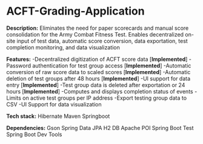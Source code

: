 # ACFT-Grading-Application
**Description:** Eliminates the need for paper scorecards and manual score consolidation for the Army Combat Fitness Test. Enables decentralized on-site input of test data, automatic score conversion, data exportation, test completion monitoring, and data visualization

**Features:**
-Decentralized digitization of ACFT score data [**Implemented**]
-Password authentication for test group access [**Implemented**]
-Automatic conversion of raw score data to scaled scores [**Implemented**]
-Automatic deletion of test groups after 48 hours [**Implemented**]
-UI support for data entry [**Implemented**]
-Test group data is deleted after exportation or 24 hours [**Implemented**]
-Computes and displays completion status of events
-Limits on active test groups per IP address
-Export testing group data to CSV 
-UI Support for data visualization 

**Tech stack:** 
   Hibernate 
   Maven 
   Springboot
   
**Dependencies:**
   Gson
   Spring Data JPA
   H2 DB
   Apache POI
   Spring Boot Test
   Spring Boot Dev Tools








